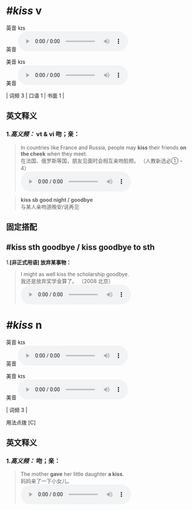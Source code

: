 # ***\#kiss*** v
英音 kɪs  
英音
<audio src="./media/kiss-B.aac" controls="controls"></audio>

美音 kɪs  
美音
<audio src="./media/kiss.aac" controls="controls"></audio>



| 词频 3 | 口语 1 | 书面 1 |  

英文释义
---
### 1.*高义频：* **vt & vi 吻；亲：**  

 > In countries like France and Russia, people may **kiss** their friends **on the cheek** when they meet.  
 > 在法国、俄罗斯等国，朋友见面时会相互亲吻脸颊。  （人教新选必① – 4）  
<audio src="./media/If we are willing to learn, the opportunities are everywhere2_AAC.aac" controls="controls"></audio>

 > **kiss sb good night / goodbye**   
 > 与某人亲吻道晚安/说再见    


固定搭配
---
## \#kiss sth goodbye / kiss goodbye to sth
1.**[非正式用语] 放弃某事物：**  

 > I might as well kiss the scholarship goodbye.   
 > 我还是放弃奖学金算了。  （2008 北京）  
<audio src="./media/kiss-2.aac" controls="controls"></audio>


# ***\#kiss*** n
英音 kɪs  
英音
<audio src="./media/kiss-B.aac" controls="controls"></audio>

美音 kɪs  
美音
<audio src="./media/kiss.aac" controls="controls"></audio>



| 词频 3 |  

用法点拨  [C]

英文释义
---
### 1.*高义频：* **吻；亲：**  

 > The mother **gave** her little daughter **a kiss**.   
 > 妈妈亲了一下小女儿。    
<audio src="./media/kiss-3.aac" controls="controls"></audio>


